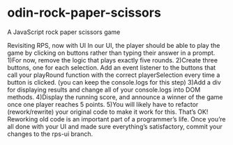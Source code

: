 # odin-rock-paper-scissors
A JavaScript rock paper scissors game

Revisiting RPS, now with UI
In our UI, the player should be able to play the game by clicking on buttons rather than typing their answer in a prompt.
    1)For now, remove the logic that plays exactly five rounds.
    2)Create three buttons, one for each selection. Add an event listener to the buttons that call your playRound function with the correct playerSelection every time a button is clicked. (you can keep the console.logs for this step)
    3)Add a div for displaying results and change all of your console.logs into DOM methods.
    4)Display the running score, and announce a winner of the game once one player reaches 5 points.
    5)You will likely have to refactor (rework/rewrite) your original code to make it work for this. That’s OK! Reworking old code is an important part of a programmer’s life.
Once you’re all done with your UI and made sure everything’s satisfactory, commit your changes to the rps-ui branch.